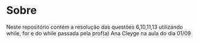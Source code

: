 <h1>Sobre</h1>
<p>Neste repositório contém a resolução das questões 6,10,11,13 utilizando while, for e  do while passada pela prof(a) Ana Cleyge na aula do dia 01/09 </p>